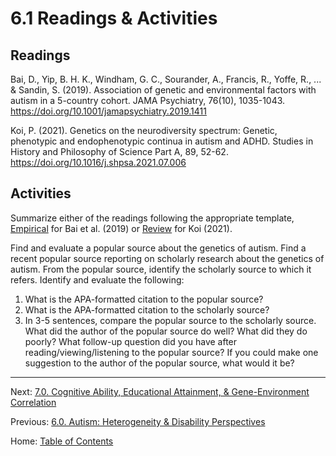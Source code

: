 # 6.1 Readings & Activities

## Readings

Bai, D., Yip, B. H. K., Windham, G. C., Sourander, A., Francis, R., Yoffe, R., ... & Sandin, S. (2019). Association of genetic and environmental factors with autism in a 5-country cohort. JAMA Psychiatry, 76(10), 1035-1043. https://doi.org/10.1001/jamapsychiatry.2019.1411

Koi, P. (2021). Genetics on the neurodiversity spectrum: Genetic, phenotypic and endophenotypic continua in autism and ADHD. Studies in History and Philosophy of Science Part A, 89, 52-62. https://doi.org/10.1016/j.shpsa.2021.07.006

## Activities

Summarize either of the readings following the appropriate template, [Empirical](../materials/template_summary_review_source.md) for Bai et al. (2019) or [Review](../materials/template_summary_review_source.md) for Koi (2021).

Find and evaluate a popular source about the genetics of autism. Find a recent popular source reporting on scholarly research about the genetics of autism. From the popular source, identify the scholarly source to which it refers. Identify and evaluate the following:
1. What is the APA-formatted citation to the popular source?
2. What is the APA-formatted citation to the scholarly source?
3. In 3-5 sentences, compare the popular source to the scholarly source. What did the author of the popular source do well? What did they do poorly? What follow-up question did you have after reading/viewing/listening to the popular source? If you could make one suggestion to the author of the popular source, what would it be?

--------

Next: [7.0. Cognitive Ability, Educational Attainment, & Gene-Environment Correlation](../ch07/7.0_cognitive_ability.md)

Previous: [6.0. Autism: Heterogeneity & Disability Perspectives](6.0_autism.md)

Home: [Table of Contents](../index.md)
